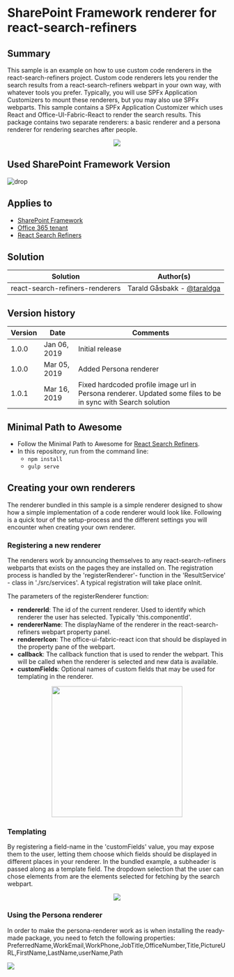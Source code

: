 # SharePoint Framework renderer for react-search-refiners

## Summary
This sample is an example on how to use custom code renderers in the react-search-refiners project. Custom code renderers lets you render the search results from a react-search-refiners webpart in your own way, with whatever tools you prefer.
Typically, you will use SPFx Application Customizers to mount these renderers, but you may also use SPFx webparts. This sample contains a SPFx Application Customizer which uses React and Office-UI-Fabric-React to render the search results.
This package contains two separate renderers: a basic renderer and a persona renderer for rendering searches after people.

<p align="center">
  <img src="./img/coderenderer.gif"/>
</p>

## Used SharePoint Framework Version
![drop](https://img.shields.io/badge/drop-1.7.1-green.svg)

## Applies to
* [SharePoint Framework](https:/dev.office.com/sharepoint)
* [Office 365 tenant](https://dev.office.com/sharepoint/docs/spfx/set-up-your-development-environment)
* [React Search Refiners](https://github.com/SharePoint/sp-dev-fx-webparts/tree/master/samples/react-search-refiners)

## Solution
Solution|Author(s)
--------|---------
react-search-refiners-renderers | Tarald Gåsbakk - [@taraldga](http://www.twitter.com/taraldgasbakk)

## Version history
Version|Date|Comments
-------|----|--------
1.0.0 | Jan 06, 2019 | Initial release
1.0.0 | Mar 05, 2019 | Added Persona renderer
1.0.1 | Mar 16, 2019 | Fixed hardcoded profile image url in Persona renderer. Updated some files to be in sync with Search solution

## Minimal Path to Awesome

- Follow the Minimal Path to Awesome for [React Search Refiners](https://github.com/SharePoint/sp-dev-fx-webparts/tree/master/samples/react-search-refiners).
- In this repository, run from the command line:
    - `npm install`
    - `gulp serve`


## Creating your own renderers
The renderer bundled in this sample is a simple renderer designed to show how a simple implementation of a code renderer would look like. Following is a quick tour of the setup-process and the different settings you will encounter when creating your own renderer.

### Registering a new renderer
The renderers work by announcing themselves to any react-search-refiners webparts that exists on the pages they are installed on. The registration process is handled by the 'registerRenderer'- function in the 'ResultService' - class in './src/services'. A typical registration will take place onInit.

The parameters of the registerRenderer function:

 - **rendererId**: The id of the current renderer. Used to identify which renderer the user has selected. Typically 'this.componentId'.
 - **rendererName**: The displayName of the renderer in the react-search-refiners webpart property panel.
 - **rendererIcon**: The office-ui-fabric-react icon that should be displayed in the property pane of the webpart.
 - **callback**:  The callback function that is used to render the webpart. This will be called when the renderer is selected and new data is available.
 - **customFields**: Optional names of custom fields that may be used for templating in the renderer.

 <p align="center"><img width="300px" src="./img/renderervariables.png"/><p>

### Templating
By registering a field-name in the 'customFields' value, you may expose them to the user, letting them choose which fields should be displayed in different places in your renderer. In the bundled example, a subheader is passed along as a template field. The dropdown selection that the user can chose elements from are the elements selected for fetching by the search webpart.

<p align="center">
  <img src="./img/coderenderertemplate.gif"/>
</p>


### Using the Persona renderer
In order to make the persona-renderer work as is when installing the ready-made package, you need to fetch the following properties:
PreferredName,WorkEmail,WorkPhone,JobTitle,OfficeNumber,Title,PictureURL,FirstName,LastName,userName,Path

<img src="https://telemetry.sharepointpnp.com/sp-dev-solutions/ModernSearch/react-search-refiners-renderer" />
